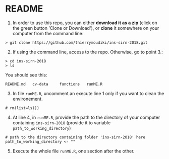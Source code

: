 # README

1. In order to use this repo, you can either __download it as a zip__ (click on the green button 'Clone or Download'), or __clone__ it somewhere on your computer from the command line: 

```
> git clone https://github.com/thierrymoudiki/ins-sirn-2018.git
```

2. If using the command line, access to the repo. Otherwise, go to point 3.: 

```
> cd ins-sirn-2018
> ls
```

You should see this: 
```
README.md	cv-data		functions	runME.R
```

3. In file `runME.R`, uncomment an execute line 1 only if you want to clean the environement. 

```
# rm(list=ls())
```

4. At line 4, in `runME.R`, provide the path to the directory of your computer containing `ins-sirn-2018` (provide it to variable `path_to_working_directory`)

```
# path to the directory containing folder 'ins-sirn-2018' here
path_to_working_directory <- ""
```

5. Execute the whole file `runME.R`, one section after the other.

